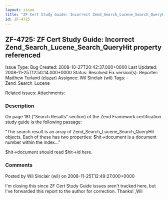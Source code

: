 ```yaml
---
layout: issue
title: "ZF Cert Study Guide: Incorrect Zend_Search_Lucene_Search_QueryHit property referenced"
id: ZF-4725
---
```


ZF-4725: ZF Cert Study Guide: Incorrect Zend\_Search\_Lucene\_Search\_QueryHit property referenced
--------------------------------------------------------------------------------------------------

 Issue Type: Bug Created: 2008-10-27T20:42:37.000+0000 Last Updated: 2008-11-25T12:50:14.000+0000 Status: Resolved Fix version(s): 
 Reporter:  Matthew Turland (elazar)  Assignee:  Wil Sinclair (wil)  Tags: - Zend\_Search\_Lucene
 
 Related issues: 
 Attachments: 
### Description

On page 181 ("Search Results" section) of the Zend Framework certification study guide is the following passage:

"The search result is an array of Zend\_Search\_Lucene\_Search\_QueryHit objects. Each of these has two properties: $hit->document is a document number within the index..."

$hit->document should read $hit->id here.

 

 

### Comments

Posted by Wil Sinclair (wil) on 2008-11-25T12:49:27.000+0000

I'm closing this since ZF Cert Study Guide issues aren't tracked here, but I've forwarded this report to the author for correction. Thanks! ,Wil

 

 